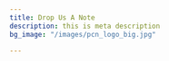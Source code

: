 ```yaml
---
title: Drop Us A Note
description: this is meta description
bg_image: "/images/pcn_logo_big.jpg"

---
```


